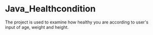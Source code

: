 # Java_Healthcondition
The project is used to examine how healthy you are according to user's input of age, weight and height.

